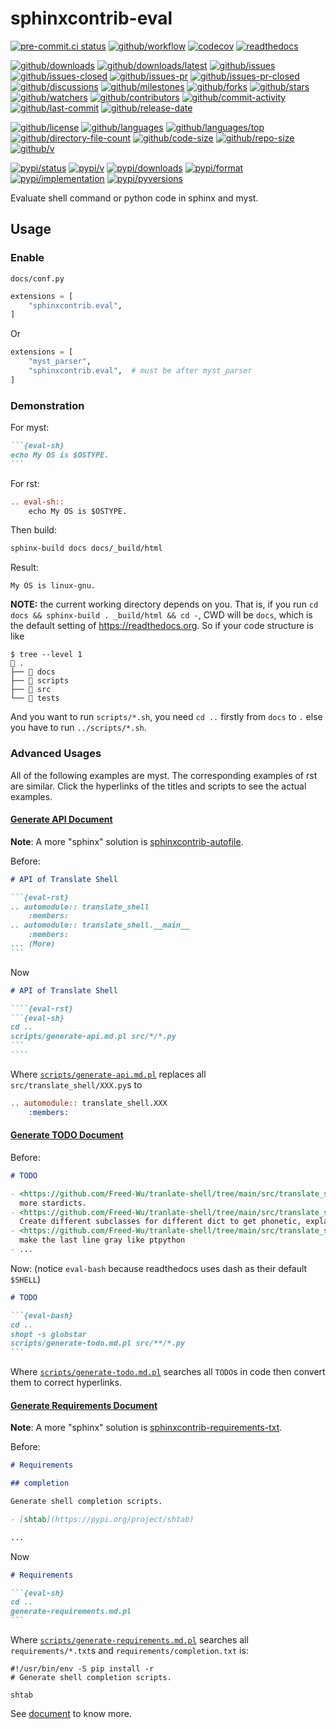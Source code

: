# sphinxcontrib-eval

[![pre-commit.ci status](https://results.pre-commit.ci/badge/github/sphinx-contrib/eval/main.svg)](https://results.pre-commit.ci/latest/github/sphinx-contrib/eval/main)
[![github/workflow](https://github.com/sphinx-contrib/eval/actions/workflows/main.yml/badge.svg)](https://github.com/sphinx-contrib/eval/actions)
[![codecov](https://codecov.io/gh/sphinx-contrib/eval/branch/main/graph/badge.svg)](https://codecov.io/gh/sphinx-contrib/eval)
[![readthedocs](https://shields.io/readthedocs/sphinxcontrib-eval)](https://sphinxcontrib-eval.readthedocs.io)

[![github/downloads](https://shields.io/github/downloads/sphinx-contrib/eval/total)](https://github.com/sphinx-contrib/eval/releases)
[![github/downloads/latest](https://shields.io/github/downloads/sphinx-contrib/eval/latest/total)](https://github.com/sphinx-contrib/eval/releases/latest)
[![github/issues](https://shields.io/github/issues/sphinx-contrib/eval)](https://github.com/sphinx-contrib/eval/issues)
[![github/issues-closed](https://shields.io/github/issues-closed/sphinx-contrib/eval)](https://github.com/sphinx-contrib/eval/issues?q=is%3Aissue+is%3Aclosed)
[![github/issues-pr](https://shields.io/github/issues-pr/sphinx-contrib/eval)](https://github.com/sphinx-contrib/eval/pulls)
[![github/issues-pr-closed](https://shields.io/github/issues-pr-closed/sphinx-contrib/eval)](https://github.com/sphinx-contrib/eval/pulls?q=is%3Apr+is%3Aclosed)
[![github/discussions](https://shields.io/github/discussions/sphinx-contrib/eval)](https://github.com/sphinx-contrib/eval/discussions)
[![github/milestones](https://shields.io/github/milestones/all/sphinx-contrib/eval)](https://github.com/sphinx-contrib/eval/milestones)
[![github/forks](https://shields.io/github/forks/sphinx-contrib/eval)](https://github.com/sphinx-contrib/eval/network/members)
[![github/stars](https://shields.io/github/stars/sphinx-contrib/eval)](https://github.com/sphinx-contrib/eval/stargazers)
[![github/watchers](https://shields.io/github/watchers/sphinx-contrib/eval)](https://github.com/sphinx-contrib/eval/watchers)
[![github/contributors](https://shields.io/github/contributors/sphinx-contrib/eval)](https://github.com/sphinx-contrib/eval/graphs/contributors)
[![github/commit-activity](https://shields.io/github/commit-activity/w/sphinx-contrib/eval)](https://github.com/sphinx-contrib/eval/graphs/commit-activity)
[![github/last-commit](https://shields.io/github/last-commit/sphinx-contrib/eval)](https://github.com/sphinx-contrib/eval/commits)
[![github/release-date](https://shields.io/github/release-date/sphinx-contrib/eval)](https://github.com/sphinx-contrib/eval/releases/latest)

[![github/license](https://shields.io/github/license/sphinx-contrib/eval)](https://github.com/sphinx-contrib/eval/blob/main/LICENSE)
[![github/languages](https://shields.io/github/languages/count/sphinx-contrib/eval)](https://github.com/sphinx-contrib/eval)
[![github/languages/top](https://shields.io/github/languages/top/sphinx-contrib/eval)](https://github.com/sphinx-contrib/eval)
[![github/directory-file-count](https://shields.io/github/directory-file-count/sphinx-contrib/eval)](https://github.com/sphinx-contrib/eval)
[![github/code-size](https://shields.io/github/languages/code-size/sphinx-contrib/eval)](https://github.com/sphinx-contrib/eval)
[![github/repo-size](https://shields.io/github/repo-size/sphinx-contrib/eval)](https://github.com/sphinx-contrib/eval)
[![github/v](https://shields.io/github/v/release/sphinx-contrib/eval)](https://github.com/sphinx-contrib/eval)

[![pypi/status](https://shields.io/pypi/status/sphinxcontrib-eval)](https://pypi.org/project/sphinxcontrib-eval/#description)
[![pypi/v](https://shields.io/pypi/v/sphinxcontrib-eval)](https://pypi.org/project/sphinxcontrib-eval/#history)
[![pypi/downloads](https://shields.io/pypi/dd/sphinxcontrib-eval)](https://pypi.org/project/sphinxcontrib-eval/#files)
[![pypi/format](https://shields.io/pypi/format/sphinxcontrib-eval)](https://pypi.org/project/sphinxcontrib-eval/#files)
[![pypi/implementation](https://shields.io/pypi/implementation/sphinxcontrib-eval)](https://pypi.org/project/sphinxcontrib-eval/#files)
[![pypi/pyversions](https://shields.io/pypi/pyversions/sphinxcontrib-eval)](https://pypi.org/project/sphinxcontrib-eval/#files)

Evaluate shell command or python code in sphinx and myst.

## Usage

### Enable

`docs/conf.py`

```python
extensions = [
    "sphinxcontrib.eval",
]
```

Or

```python
extensions = [
    "myst_parser",
    "sphinxcontrib.eval",  # must be after myst_parser
]
```

### Demonstration

For myst:

````markdown
```{eval-sh}
echo My OS is $OSTYPE.
```
````

For rst:

```rst
.. eval-sh::
    echo My OS is $OSTYPE.

```

Then build:

```sh
sphinx-build docs docs/_build/html
```

Result:

```text
My OS is linux-gnu.
```

**NOTE:** the current working directory depends on you. That is, if you run
`cd docs && sphinx-build . _build/html && cd -`, CWD will be `docs`, which is
the default setting of <https://readthedocs.org>. So if your code structure is
like

```console
$ tree --level 1
 .
├──  docs
├──  scripts
├──  src
└──  tests
```

And you want to run `scripts/*.sh`, you need `cd ..` firstly from `docs` to
`.` else you have to run `../scripts/*.sh`.

### Advanced Usages

All of the following examples are myst. The corresponding examples of rst are
similar. Click the hyperlinks of the titles and scripts to see the actual
examples.

#### [Generate API Document](https://github.com/Freed-Wu/translate-shell/tree/main/docs/api/translate_shell.md)

**Note**: A more "sphinx" solution is
[sphinxcontrib-autofile](https://github.com/sphinx-contrib/autofile).

Before:

````markdown
# API of Translate Shell

```{eval-rst}
.. automodule:: translate_shell
    :members:
.. automodule:: translate_shell.__main__
    :members:
... (More)
```
````

Now

`````markdown
# API of Translate Shell

````{eval-rst}
```{eval-sh}
cd ..
scripts/generate-api.md.pl src/*/*.py
```
````
`````

Where
[`scripts/generate-api.md.pl`](https://github.com/sphinx-contrib/eval/blob/main/scripts/generate-api.md.pl)
replaces all `src/translate_shell/XXX.py`s to

```rst
.. automodule:: translate_shell.XXX
    :members:
```

#### [Generate TODO Document](https://github.com/Freed-Wu/translate-shell/tree/main/docs/misc/todo.md)

Before:

```markdown
# TODO

- <https://github.com/Freed-Wu/tranlate-shell/tree/main/src/translate_shell/translators/stardict/__init__.py#L4>
  more stardicts.
- <https://github.com/Freed-Wu/tranlate-shell/tree/main/src/translate_shell/translators/stardict/__init__.py#L5>
  Create different subclasses for different dict to get phonetic, explains
- <https://github.com/Freed-Wu/tranlate-shell/tree/main/src/translate_shell/ui/repl.py#L33>
  make the last line gray like ptpython
- ...
```

Now: (notice `eval-bash` because readthedocs uses dash as their default `$SHELL`)

````markdown
# TODO

```{eval-bash}
cd ..
shopt -s globstar
scripts/generate-todo.md.pl src/**/*.py
```
````

Where
[`scripts/generate-todo.md.pl`](https://github.com/Freed-Wu/translate-shell/blob/main/scripts/generate-todo.md.pl)
searches all `TODO`s in code then convert them to correct hyperlinks.

#### [Generate Requirements Document](https://github.com/Freed-Wu/translate-shell/tree/main/docs/resources/requirements.md)

**Note**: A more "sphinx" solution is
[sphinxcontrib-requirements-txt](https://github.com/sphinx-contrib/requirements-txt).

Before:

```markdown
# Requirements

## completion

Generate shell completion scripts.

- [shtab](https://pypi.org/project/shtab)

...
```

Now

````markdown
# Requirements

```{eval-sh}
cd ..
generate-requirements.md.pl
```
````

Where
[`scripts/generate-requirements.md.pl`](https://github.com/sphinx-contrib/eval/blob/main/scripts/generate-requirements.md.pl)
searches all `requirements/*.txt`s and `requirements/completion.txt` is:

```unixconfig
#!/usr/bin/env -S pip install -r
# Generate shell completion scripts.

shtab
```

See [document](https://sphinxcontrib-eval.readthedocs.io) to know more.
